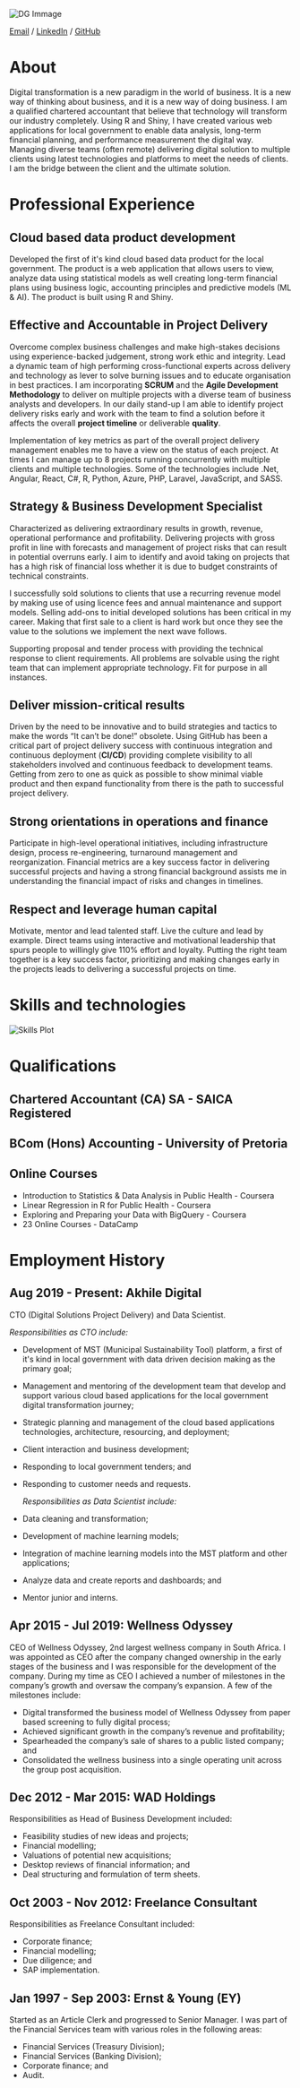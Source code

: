 ![DG Immage](images/profilePic.jpg)

[Email](mailto:dawiegr@gmail.com) / [LinkedIn](https://www.linkedin.com/in/dawie-griesel/) / [GitHub](https://github.com/dawiegriesel/)

# About

Digital transformation is a new paradigm in the world of business. It is a new way of thinking about business, and it is a new way of doing business. I am a qualified chartered accountant that believe that technology will transform our industry completely. Using R and Shiny, I have created various web applications for local government to enable data analysis, long-term financial planning, and performance measurement the digital way. Managing diverse teams (often remote) delivering digital solution to multiple clients using latest technologies and platforms to meet the needs of clients. I am the bridge between the client and the ultimate solution.

# Professional Experience

## Cloud based data product development

Developed the first of it's kind cloud based data product for the local government. The product is a web application that allows users to view, analyze data using statistical models as well creating long-term financial plans using business logic, accounting principles and predictive models (ML & AI). The product is built using R and Shiny.

## Effective and Accountable in Project Delivery

Overcome complex business challenges and make high-stakes decisions using experience-backed judgement, strong work ethic and integrity. Lead a dynamic team of high performing cross-functional experts across delivery and technology as lever to solve burning issues and to educate organisation in best practices. I am incorporating **SCRUM** and the **Agile Development Methodology** to deliver on multiple projects with a diverse team of business analysts and developers. In our daily stand-up I am able to identify project delivery risks early and work with the team to find a solution before it affects the overall **project timeline** or deliverable **quality**.

Implementation of key metrics as part of the overall project delivery management enables me to have a view on the status of each project. At times I can manage up to 8 projects running concurrently with multiple clients and multiple technologies. Some of the technologies include .Net, Angular, React, C#, R, Python, Azure, PHP, Laravel, JavaScript, and SASS.

## Strategy & Business Development Specialist

Characterized as delivering extraordinary results in growth, revenue, operational performance and profitability. Delivering projects with gross profit in line with forecasts and management of project risks that can result in potential overruns early. I aim to identify and avoid taking on projects that has a high risk of financial loss whether it is due to budget constraints of technical constraints.

I successfully sold solutions to clients that use a recurring revenue model by making use of using licence fees and annual maintenance and support models. Selling add-ons to initial developed solutions has been critical in my career. Making that first sale to a client is hard work but once they see the value to the solutions we implement the next wave follows.

Supporting proposal and tender process with providing the technical response to client requirements. All problems are solvable using the right team that can implement appropriate technology. Fit for purpose in all instances.

## Deliver mission-critical results

Driven by the need to be innovative and to build strategies and tactics to make the words “It can’t be done!” obsolete. Using GitHub has been a critical part of project delivery success with continuous integration and continuous deployment (**CI/CD**) providing complete visibility to all stakeholders involved and continuous feedback to development teams. Getting from zero to one as quick as possible to show minimal viable product and then expand functionality from there is the path to successful project delivery.

## Strong orientations in operations and finance

Participate in high-level operational initiatives, including infrastructure design, process re-engineering, turnaround management and reorganization. Financial metrics are a key success factor in delivering successful projects and having a strong financial background assists me in understanding the financial impact of risks and changes in timelines.

## Respect and leverage human capital

Motivate, mentor and lead talented staff. Live the culture and lead by example. Direct teams using interactive and motivational leadership that spurs people to willingly give 110% effort and loyalty. Putting the right team together is a key success factor, prioritizing and making changes early in the projects leads to delivering a successful projects on time.

# Skills and technologies

![Skills Plot](images/skillsPlot.png)

# Qualifications
## Chartered Accountant (CA) SA - SAICA Registered 
## BCom (Hons) Accounting - University of Pretoria
## Online Courses
* Introduction to Statistics & Data Analysis in Public Health - Coursera
* Linear Regression in R for Public Health - Coursera
* Exploring ​and ​Preparing ​your ​Data with BigQuery - Coursera
* 23 Online Courses - DataCamp

# Employment History

## Aug 2019 - Present: Akhile Digital

CTO (Digital Solutions Project Delivery) and Data Scientist. 

*Responsibilities as CTO include:*

-   Development of MST (Municipal Sustainability Tool) platform, a first of it's kind in local government with data driven decision making as the primary goal;

-   Management and mentoring of the development team that develop and support various cloud based applications for the local government digital transformation journey;

-   Strategic planning and management of the cloud based applications technologies, architecture, resourcing, and deployment;

-   Client interaction and business development;

-   Responding to local government tenders; and

-   Responding to customer needs and requests.

    *Responsibilities as Data Scientist include:*

-   Data cleaning and transformation;

-   Development of machine learning models;

-   Integration of machine learning models into the MST platform and other applications;

-   Analyze data and create reports and dashboards; and

-   Mentor junior and interns.


## Apr 2015 - Jul 2019: Wellness Odyssey

CEO of Wellness Odyssey, 2nd largest wellness company in South Africa. I was appointed as CEO after the company changed ownership in the early stages of the business and I was responsible for the development of the company. During my time as CEO I achieved a number of milestones in the company’s growth and oversaw the company’s expansion. A few of the milestones include:

-   Digital transformed the business model of Wellness Odyssey from paper based screening to fully digital process;
-   Achieved significant growth in the company’s revenue and profitability;
-   Spearheaded the company’s sale of shares to a public listed company; and
-   Consolidated the wellness business into a single operating unit across the group post acquisition.

## Dec 2012 - Mar 2015: WAD Holdings

Responsibilities as Head of Business Development included:

-   Feasibility studies of new ideas and projects;
-   Financial modelling;
-   Valuations of potential new acquisitions;  
-   Desktop reviews of financial information; and
-   Deal structuring and formulation of term sheets.

## Oct 2003 - Nov 2012: Freelance Consultant

Responsibilities as Freelance Consultant included:

-   Corporate finance;
-   Financial modelling;
-   Due diligence; and
-   SAP implementation.

## Jan 1997 - Sep 2003: Ernst & Young (EY)

Started as an Article Clerk and progressed to Senior Manager. I was part of the Financial Services team with various roles in the following areas:

-   Financial Services (Treasury Division);
-   Financial Services (Banking Division);
-   Corporate finance; and
-   Audit.
